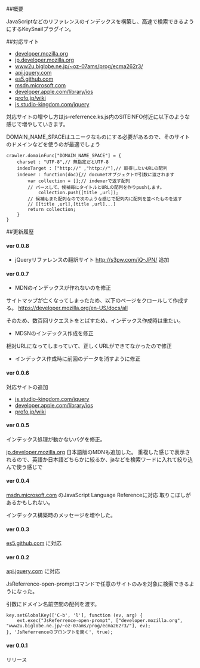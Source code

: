 ##概要

JavaScriptなどのリファレンスのインデックスを構築し、高速で検索できるようにするKeySnailプラグイン。

##対応サイト

- [developer.mozilla.org]
- [jp.developer.mozilla.org]
- [www2u.biglobe.ne.jp/~oz-07ams/prog/ecma262r3/]
- [api.jquery.com]
- [es5.github.com]
- [msdn.microsoft.com]
- [developer.apple.com/library/ios]
- [profo.jp/wiki]
- [js.studio-kingdom.com/jquery]

[developer.mozilla.org]: http://developer.mozilla.org "Mozilla Developer Network"
[jp.developer.mozilla.org]: https://developer.mozilla.org/ja "Mozilla Developer Network日本語版"
[www2u.biglobe.ne.jp/~oz-07ams/prog/ecma262r3/]: http://www2u.biglobe.ne.jp/~oz-07ams/prog/ecma262r3/ "Under Translation of ECMA-262 3rd Edition"
[api.jquery.com]: http://api.jquery.com "jQuery API Document"
[js.studio-kingdom.com/jquery]: http://js.studio-kingdom.com/jquery "js STUDIO | jQuery 日本語リファレンス"
[es5.github.com]: http://es5.github.com/ "Annotated ECMAScript 5.1"
[msdn.microsoft.com]: http://msdn.microsoft.com/en-us/library/yek4tbz0%28v=VS.94%29.aspx "MSDN JavaScript Language Reference"
[developer.apple.com/library/ios]: http://developer.apple.com/library/ios/sitemap.php "Apple dcoument"
[profo.jp/wiki]: http://profo.jp/wiki/index.php?cmd=list "iOS 日本語リファレンス"

対応サイトの増やし方はjs-referrence.ks.js内のSITEINFO付近に以下のような感じで増やしていきます。

DOMAIN_NAME_SPACEはユニークなものにする必要があるので、そのサイトのドメインなどを使うのが最適でしょう

    crawler.domainFunc["DOMAIN_NAME_SPACE"] = {
        charset : "UTF-8",// 無指定だとUTF-8
        indexTarget : ["http://" ,"http://"],// 取得したいURLの配列
        indexer : function(doc){// documetオブジェクトが引数に渡されます
            var collection = [];// indexerで返す配列
            // パースして、候補毎にタイトルとURLの配列を作りpushします。
                collection.push([title ,url]);
            // 候補もまた配列なので次のような感じで配列内に配列を並べたものを返す
            // [[title ,url],[title ,url]...]
            return collection;
        }
    }


##更新履歴

#### ver 0.0.8

* jQueryリファレンスの翻訳サイト http://s3pw.com/jQ-JPN/ 追加

#### ver 0.0.7

- MDNのインデックスが作れないのを修正

サイトマップが亡くなってしまったため、以下のページをクロールして作成する。
https://developer.mozilla.org/en-US/docs/all

そのため、数百回リクエストをとばすため、インデックス作成時は重たい。

- MDSNのインデックス作成を修正

相対URLになってしまっていて、正しくURLができてなかったので修正

- インデックス作成時に前回のデータを消すように修正


#### ver 0.0.6

対応サイトの追加

- [js.studio-kingdom.com/jquery]
- [developer.apple.com/library/ios]
- [profo.jp/wiki]


#### ver 0.0.5
インデックス処理が動かないバグを修正。

[jp.developer.mozilla.org] 日本語版のMDNも追加した。
重複した感じで表示されるので、英語か日本語どちらかに絞るか、jaなどを検索ワードに入れて絞り込んで使う感じで

#### ver 0.0.4
[msdn.microsoft.com] のJavaScript Language Referenceに対応
取りこぼしがあるかもしれない。

インデックス構築時のメッセージを増やした。
#### ver 0.0.3
[es5.github.com] に対応

#### ver 0.0.2
[api.jquery.com] に対応

JsReferrence-open-promptコマンドで任意のサイトのみを対象に検索できるようになった。

引数にドメイン名前空間の配列を渡す。

    key.setGlobalKey(['C-b', 'l'], function (ev, arg) {
        ext.exec("JsReferrence-open-prompt", ["developer.mozilla.org", "www2u.biglobe.ne.jp/~oz-07ams/prog/ecma262r3/"], ev);
    }, 'JsReferrenceのプロンプトを開く', true);

#### ver 0.0.1

リリース